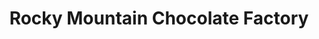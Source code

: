 ---
title: "Rocky Mountain Chocolate Factory"
url: /kelowna/rocky-mountain-chocolate-factory/
shop: confectionery
---